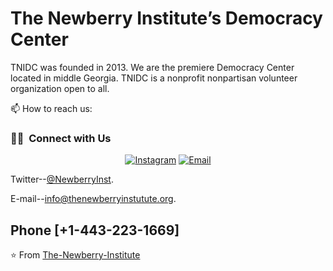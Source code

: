 # The Newberry Institute’s Democracy Center


TNIDC was founded in 2013.
We are the premiere Democracy Center located in middle Georgia. 
TNIDC is a nonprofit nonpartisan volunteer organization open to all.


📫 How to reach us:

<h3> 🤝🏻 &nbsp;Connect with Us </h3>
<!-- Contact us -->
<p align="center">
<a href="https://www.instagram.com//thenewberryinst/"><img alt="Instagram" src="https://img.shields.io/badge/Instagram-thenewberryinst-blue?style=flat-square&logo=instagram"></a>
<a href="info@thenewberryinstutute.org"><img alt="Email" src="https://img.shields.io/badge/Email-info@thenewberryinstutute.org-blue?style=flat-square&logo=gmail"></a>
</p>

Twitter--[@NewberryInst](https://twitter.com/NewberryInst).

E-mail--[info@thenewberryinstutute.org](info@thenewberryinstutute.org).

Phone [+1-443-223-1669]
---
⭐️ From [The-Newberry-Institute](https://github.com/The-Newberry-Institute) 


